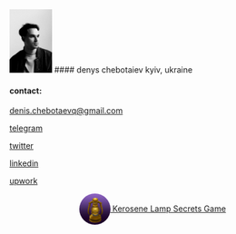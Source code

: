 <img src="img.jpeg" width="75" height="112">
#### denys chebotaiev
kyiv, ukraine

#### contact:

[denis.chebotaevq@gmail.com](mailto:denis.chebotaevq@gmail.com)

[telegram](https://t.me/MrVeato)

[twitter](https://twitter.com/MrVeato)

[linkedin](https://www.linkedin.com/in/mrveato/)

[upwork](https://www.upwork.com/freelancers/mrveato)

<div style="text-align: center;">
    <a href="https://kerosenelampsecrets.com">
        <img class="circular--square" style="vertical-align: middle; border-radius: 50%;" src="Kerosene Lamp.png" width="55" height="55" alt="Kerosene Lamp Secrets">
        Kerosene Lamp Secrets Game
    </a>
</div>

